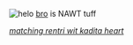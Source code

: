 
![helo](https://i.postimg.cc/8Cy6496M/Untitled125-20250921143836.png)
[bro](https://github.com/BringMeTheH0rizon) is NAWT tuff

*[matching rentri wit kadita heart](https://rentry.co/Lazuryth)*
